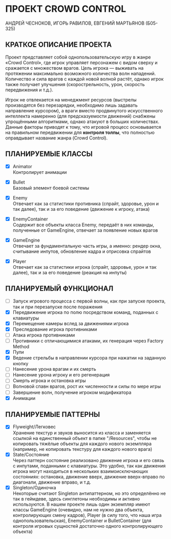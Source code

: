 # ПРОЕКТ CROWD CONTROL

АНДРЕЙ ЧЕСНОКОВ, ИГОРЬ РАВИЛОВ, ЕВГЕНИЙ МАРТЬЯНОВ (Б05-325)

## КРАТКОЕ ОПИСАНИЕ ПРОЕКТА

Проект представляет собой однопользовательскую игру в жанре «Crowd Control», где игрок управляет персонажем с видом сверху и сражается с множеством врагов. Цель игрока — выживать на протяжении максимально возможного количества волн нападений. Количество и сила врагов с каждой новой волной растёт, однако игрок также получает улучшения (скорострельность, урон, скорость передвижения и т.д.). 

Игрок не отвлекается на менеджмент ресурсов (выстрелы производятся без перезарядки, необходимо лишь задавать направление курсором), а враги вместо продвинутого искусственного интеллекта намеренно (для предсказуемости движений) снабжены упрощёнными алгоритмами, однако атакуют в больших количествах. Данные факторы приводят к тому, что игровой процесс основывается на правильном передвижении для **контроля толпы**, что полностью оправдывает название жанра (Crowd Control).

## ПЛАНИРУЕМЫЕ КЛАССЫ

- [x] Animator  
Контролирует анимации

- [x] Bullet  
Базовый элемент боевой системы

- [x] Enemy  
Отвечает как за статистики противника (спрайт, здоровье, урон и так далее), так и за его поведение (движение к игроку, атака)

- [x] EnemyContainer  
Содержит все объекты класса Enemy, передаёт в них команды, полученные от GameEngine, отвечает за появление новых врагов

- [x] GameEngine  
Отвечает за фундаментальную часть игры, а именно: рендер окна, считывание инпутов, обновление кадра и отрисовка спрайтов

- [x] Player  
Отвечает как за статистики игрока (спрайт, здоровье, урон и так далее), так и за его поведение (реакция на инпуты)

## ПЛАНИРУЕМЫЙ ФУНКЦИОНАЛ

- [ ] Запуск игрового процесса с первой волны, как при запуске проекта, так и при перезапуске после поражения  
- [x] Передвижение игрока по полю посредством команд, поданных с клавиатуры  
- [x] Перемещение камеры вслед за движениями игрока  
- [x] Преследование игрока противниками  
- [ ] Атака игрока противниками  
- [ ] Противники с отличающимися атаками, их генерация через Factory Method  
- [x] Пули  
- [x] Ведение стрельбы в направлении курсора при нажатии на заданную кнопку  
- [ ] Нанесение урона врагам и их смерть  
- [ ] Нанесение урона игроку и его регенерация  
- [ ] Смерть игрока и остановка игры  
- [ ] Волновой спавн врагов, рост их численности и силы по мере игры  
- [ ] Завершение волн, получение игроком модификатора  
- [x] Анимации  

## ПЛАНИРУЕМЫЕ ПАТТЕРНЫ

- [x] Flyweight/Легковес  
Хранение текстур и звуков выносится из класса и заменяется ссылкой на единственный объект в папке "/Resources", чтобы не копировать тяжёлые объекты для каждого нового экземпляра (например, не копировать текстуру для каждого нового врага)
- [x] State/Состояние  
Через паттерн состояние реализовано движение игрока и его связь с инпутами, поданными с клавиатуры. Это удобно, так как движения игрока могут находиться в нескольких взаимоисключающих состояниях: остановка, движение вверх, движение вверх-вправо по диагонали, движение вправо, и т.д.
- [x] Singleton/Одиночка  
Некоторые считают Singleton антипаттерном, но это определённо не так в геймдеве, здесь синглетоны необходимы и активно используются. В нашем проекте лишь один экземпляр имеют классы GameEngine (очевидно, нам не нужно два объекта, контролирующих смену кадров), Player (в силу того, что наша игра однопользовательская), EnemyContainer и BulletContainer (для контроля игровых сущностей достаточно одного контролирующего объекта) 
